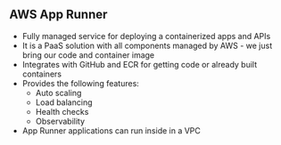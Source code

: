 ## AWS App Runner

- Fully managed service for deploying a containerized apps and APIs
- It is a PaaS solution with all components managed by AWS - we just bring our code and container image
- Integrates with GitHub and ECR for getting code or already built containers
- Provides the following features:
    - Auto scaling
    - Load balancing
    - Health checks
    - Observability
- App Runner applications can run inside in a VPC